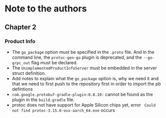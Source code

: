 # Note to the authors

## Chapter 2

### Product Info

- The `go_package` option must be specified in the `.proto` file. And in the command line, the `protoc-gen-go` plugin is deprecated, and the `--go-grpc_out` flag must be declared.
- The `UnimplementedProductInfoServer` must be embedded in the server struct definition.
- Add notes to explain what the `go_package` option is, why we need it and that we need to first push to the repository first in order to import the pb defintions
- `com.google.protobuf-gradle-plugin:0.8.10:` cannot be found as the plugin in the `build.gradle` file.
- protoc does not have support for Apple Silicon chips yet, error ` Could not find protoc-3.15.6-osx-aarch_64.exe` occurs 
